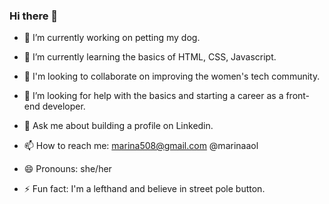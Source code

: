 ### Hi there 👋


- 🔭 I’m currently working on petting my dog.

- 🌱 I’m currently learning the basics of HTML, CSS, Javascript.

- 👯 I'm looking to collaborate on improving the women's tech community.

- 🤔 I’m looking for help with the basics and starting a career as a front-end developer. 

- 💬 Ask me about building a profile on Linkedin.

- 📫 How to reach me: marina508@gmail.com
@marinaaol

- 😄 Pronouns: she/her

- ⚡ Fun fact: I'm a lefthand and believe in street pole button.

